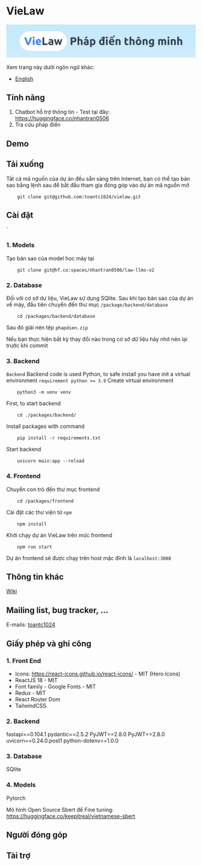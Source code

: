 # VieLaw

![VieLaw OpenSource](./docs/images/vielaw_header.png)

Xem trang này dưới ngôn ngữ khác:

- [English](./docs/README_en.md)

## Tính năng
1. Chatbot hỗ trợ thông tin - Test tại đây: https://huggingface.co/nhantran0506
2. Tra cứu pháp điển

## Demo

## Tải xuống

Tất cả mã nguồn của dự án đều sẵn sàng trên Internet, bạn có thể tạo bản sao bằng lệnh sau để bắt đầu tham gia đóng góp vào dự án mã nguồn mở

```
    git clone git@github.com:toantc1024/vielaw.git
```

## Cài đặt

`

### 1. Models

Tạo bản sao của model học máy tại

```
    git clone git@hf.co:spaces/nhantran0506/law-llms-v2
```

### 2. Database

Đối với cơ sở dự liệu, VieLaw sử dụng SQlite. Sau khi tạo bản sao của dự án về máy, đầu tiên chuyển đến thư mục `/package/backend/database`

```
    cd /packages/backend/database
```

Sau đó giải nén tệp `phapdien.zip`

Nếu bạn thực hiện bất kỳ thay đổi nào trong cơ sở dữ liệu hãy nhớ nén lại trước khi commit

### 3. Backend

`Backend`
Backend code is used Python, to safe install you have init a virtual environment
`requirement python >= 3.9`
Create virtual environment

```
    python3 -m venv venv
```

First, to start backend

```
    cd ./packages/backend/
```

Install packages with command

```
    pip install -r requirements.txt
```

Start backend

```
    uvicorn main:app --reload
```

### 4. Frontend

Chuyển con trỏ đến thư mục frontend

```
    cd /packages/frontend
```

Cài đặt các thư viện từ `npm`

```
    npm install
```

Khởi chạy dự án VieLaw trên mức frontend

```
    npm run start
```


Dự án frontend sẽ được chạy trên host mặc đinh là `localhost:3000`

## Thông tin khác

[Wiki](./docs/wiki/vi/Introduction.md)

## Mailing list, bug tracker, ...

E-mails: [toantc1024](mailto:tctoan1024@gmail.com)

## Giấy phép và ghi công
### 1. Front End
- Icons: https://react-icons.github.io/react-icons/ - MIT (Hero Icons)
- ReactJS 18 - MIT
- Font family - Google Fonts - MIT
- Redux - MIT
- React Router Dom
- TailwindCSS
### 2. Backend
fastapi==0.104.1
pydantic==2.5.2
PyJWT==2.8.0
PyJWT==2.8.0
uvicorn==0.24.0.post1
python-dotenv==1.0.0

### 3. Database
SQlite

### 4. Models
Pytorch


Mô hình Open Source Sbert để Fine tuning: https://huggingface.co/keepitreal/vietnamese-sbert

## Người đóng góp

## Tài trợ

